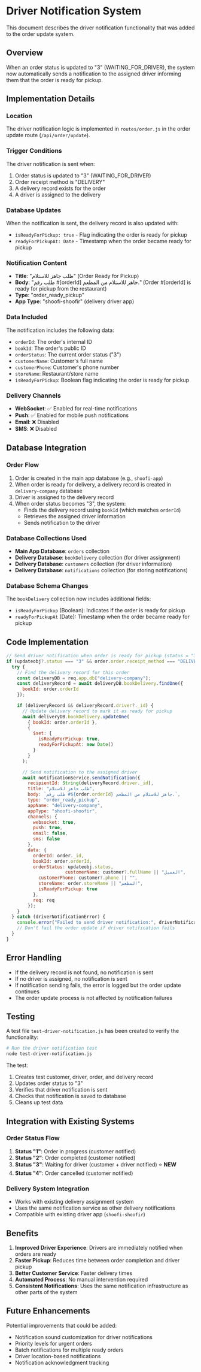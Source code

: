 # Driver Notification System

This document describes the driver notification functionality that was added to the order update system.

## Overview

When an order status is updated to "3" (WAITING_FOR_DRIVER), the system now automatically sends a notification to the assigned driver informing them that the order is ready for pickup.

## Implementation Details

### Location
The driver notification logic is implemented in `routes/order.js` in the order update route (`/api/order/update`).

### Trigger Conditions
The driver notification is sent when:
1. Order status is updated to "3" (WAITING_FOR_DRIVER)
2. Order receipt method is "DELIVERY"
3. A delivery record exists for the order
4. A driver is assigned to the delivery

### Database Updates
When the notification is sent, the delivery record is also updated with:
- `isReadyForPickup: true` - Flag indicating the order is ready for pickup
- `readyForPickupAt: Date` - Timestamp when the order became ready for pickup

### Notification Content
- **Title**: "طلب جاهز للاستلام" (Order Ready for Pickup)
- **Body**: "طلب رقم #[orderId] جاهز للاستلام من المطعم." (Order #[orderId] is ready for pickup from the restaurant)
- **Type**: "order_ready_pickup"
- **App Type**: "shoofi-shoofir" (delivery driver app)

### Data Included
The notification includes the following data:
- `orderId`: The order's internal ID
- `bookId`: The order's public ID
- `orderStatus`: The current order status ("3")
- `customerName`: Customer's full name
- `customerPhone`: Customer's phone number
- `storeName`: Restaurant/store name
- `isReadyForPickup`: Boolean flag indicating the order is ready for pickup

### Delivery Channels
- **WebSocket**: ✅ Enabled for real-time notifications
- **Push**: ✅ Enabled for mobile push notifications
- **Email**: ❌ Disabled
- **SMS**: ❌ Disabled

## Database Integration

### Order Flow
1. Order is created in the main app database (e.g., `shoofi-app`)
2. When order is ready for delivery, a delivery record is created in `delivery-company` database
3. Driver is assigned to the delivery record
4. When order status becomes "3", the system:
   - Finds the delivery record using `bookId` (which matches `orderId`)
   - Retrieves the assigned driver information
   - Sends notification to the driver

### Database Collections Used
- **Main App Database**: `orders` collection
- **Delivery Database**: `bookDelivery` collection (for driver assignment)
- **Delivery Database**: `customers` collection (for driver information)
- **Delivery Database**: `notifications` collection (for storing notifications)

### Database Schema Changes
The `bookDelivery` collection now includes additional fields:
- `isReadyForPickup` (Boolean): Indicates if the order is ready for pickup
- `readyForPickupAt` (Date): Timestamp when the order became ready for pickup

## Code Implementation

```javascript
// Send driver notification when order is ready for pickup (status = "3")
if (updateobj?.status === "3" && order.order.receipt_method === "DELIVERY") {
  try {
    // Find the delivery record for this order
    const deliveryDB = req.app.db["delivery-company"];
    const deliveryRecord = await deliveryDB.bookDelivery.findOne({
      bookId: order.orderId
    });

    if (deliveryRecord && deliveryRecord.driver?._id) {
      // Update delivery record to mark it as ready for pickup
      await deliveryDB.bookDelivery.updateOne(
        { bookId: order.orderId },
        { 
          $set: { 
            isReadyForPickup: true,
            readyForPickupAt: new Date()
          }
        }
      );

      // Send notification to the assigned driver
      await notificationService.sendNotification({
        recipientId: String(deliveryRecord.driver._id),
        title: "طلب جاهز للاستلام",
        body: `طلب رقم #${order.orderId} جاهز للاستلام من المطعم.`,
        type: "order_ready_pickup",
        appName: "delivery-company",
        appType: "shoofi-shoofir",
        channels: {
          websocket: true,
          push: true,
          email: false,
          sms: false
        },
        data: {
          orderId: order._id,
          bookId: order.orderId,
          orderStatus: updateobj.status,
                      customerName: customer?.fullName || "العميل",
            customerPhone: customer?.phone || "",
            storeName: order.storeName || "المطعم",
            isReadyForPickup: true
          },
          req: req
        });
    }
  } catch (driverNotificationError) {
    console.error("Failed to send driver notification:", driverNotificationError);
    // Don't fail the order update if driver notification fails
  }
}
```

## Error Handling

- If the delivery record is not found, no notification is sent
- If no driver is assigned, no notification is sent
- If notification sending fails, the error is logged but the order update continues
- The order update process is not affected by notification failures

## Testing

A test file `test-driver-notification.js` has been created to verify the functionality:

```bash
# Run the driver notification test
node test-driver-notification.js
```

The test:
1. Creates test customer, driver, order, and delivery record
2. Updates order status to "3"
3. Verifies that driver notification is sent
4. Checks that notification is saved to database
5. Cleans up test data

## Integration with Existing Systems

### Order Status Flow
1. **Status "1"**: Order in progress (customer notified)
2. **Status "2"**: Order completed (customer notified)
3. **Status "3"**: Waiting for driver (customer + driver notified) ⭐ **NEW**
4. **Status "4"**: Order cancelled (customer notified)

### Delivery System Integration
- Works with existing delivery assignment system
- Uses the same notification service as other delivery notifications
- Compatible with existing driver app (`shoofi-shoofir`)

## Benefits

1. **Improved Driver Experience**: Drivers are immediately notified when orders are ready
2. **Faster Pickup**: Reduces time between order completion and driver pickup
3. **Better Customer Service**: Faster delivery times
4. **Automated Process**: No manual intervention required
5. **Consistent Notifications**: Uses the same notification infrastructure as other parts of the system

## Future Enhancements

Potential improvements that could be added:
- Notification sound customization for driver notifications
- Priority levels for urgent orders
- Batch notifications for multiple ready orders
- Driver location-based notifications
- Notification acknowledgment tracking 